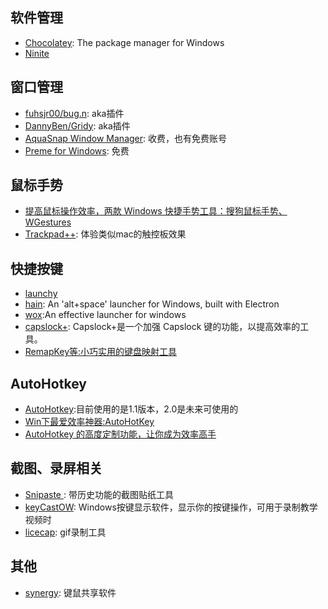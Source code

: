 ## 软件管理
- [Chocolatey](https://chocolatey.org/): The package manager for Windows
- [Ninite](https://ninite.com/)

## 窗口管理
- [fuhsjr00/bug.n](https://github.com/fuhsjr00/bug.n): aka插件
- [DannyBen/Gridy](https://github.com/DannyBen/Gridy): aka插件
- [AquaSnap Window Manager](http://www.nurgo-software.com/products/aquasnap): 收费，也有免费账号
- [Preme for Windows](http://www.premeforwindows.com/): 免费

## 鼠标手势
- [提高鼠标操作效率，两款 Windows 快捷手势工具：搜狗鼠标手势、WGestures](http://sspai.com/33351)
- [Trackpad++](http://trackpad.powerplan7.com/): 体验类似mac的触控板效果


## 快捷按键
- [launchy](http://www.launchy.net/)
- [hain](https://github.com/appetizermonster/Hain): An 'alt+space' launcher for Windows, built with Electron
- [wox](http://www.getwox.com/):An effective launcher for windows
- [capslock+](http://cjkis.me/capslock+/): Capslock+是一个加强 Capslock 键的功能，以提高效率的工具。
- [RemapKey等:小巧实用的键盘映射工具](https://xbeta.info/key-tweak-remap.htm)



## AutoHotkey
- [AutoHotkey](http://ahkscript.org/):目前使用的是1.1版本，2.0是未来可使用的
- [Win下最爱效率神器:AutoHotKey](http://www.jeffjade.com/2016/03/11/2016-03-11-autohotkey/)
- [AutoHotkey 的高度定制功能，让你成为效率高手](https://autohotkey.com/boards/viewtopic.php?t=4278)

## 截图、录屏相关
- [Snipaste ](http://zh.snipaste.com/): 带历史功能的截图贴纸工具
- [keyCastOW](https://brookhong.github.io/2014/04/28/keycast-on-windows-cn.html): Windows按键显示软件，显示你的按键操作，可用于录制教学视频时
- [licecap](http://www.cockos.com/licecap/): gif录制工具

## 其他
- [synergy](http://symless.com/synergy/): 键鼠共享软件